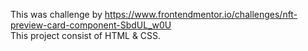 This was challenge by https://www.frontendmentor.io/challenges/nft-preview-card-component-SbdUL_w0U <br>
This project consist of HTML & CSS.

